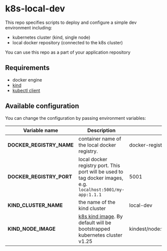 # k8s-local-dev

This repo specifies scripts to deploy and configure a simple dev environment including:
- kubernetes cluster (kind, single node)
- local docker repository (connected to the k8s cluster)

You can use this repo as a part of your application repository

## Requirements

- docker engine
- [kind](https://kind.sigs.k8s.io/docs/user/quick-start/)
- [kubectl client](https://kubernetes.io/docs/tasks/tools/install-kubectl-linux/)

## Available configuration

You can change the configuration by passing environment variables: 

| Variable name            | Description                                                                                                                  | Default value                                                                                |
|--------------------------|------------------------------------------------------------------------------------------------------------------------------|----------------------------------------------------------------------------------------------|
| **DOCKER_REGISTRY_NAME** | container name of the local docker registry.                                                                                 | docker-registry                                                                              |
| **DOCKER_REGISTRY_PORT** | local docker registry port. This port will be used to tag docker images, e.g. `localhost:5001/my-app:1.1.1`                  | 5001                                                                                         |
| **KIND_CLUSTER_NAME**    | the name of the kind cluster                                                                                                 | local-dev                                                                                    |
| **KIND_NODE_IMAGE**      | [k8s kind image](https://github.com/kubernetes-sigs/kind/releases). By default will be bootstrapped kubernetes cluster v1.25 | kindest/node:v1.25.3@sha256:f52781bc0d7a19fb6c405c2af83abfeb311f130707a0e219175677e366cc45d1 |
